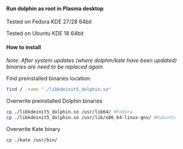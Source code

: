 #### Run dolphin as root in Plasma desktop

Tested on Fedora KDE 27/28 64bit

Tested on Ubuntu KDE 18 64bit
#### How to install
*Note: After system updates (where dolphin/kate have been updated) binaries are need to be replaced again.*

Find preinstalled binaries location:
```bash
find / -name "./libkdeinit5_dolphin.so"
```
Overwrite preinstalled Dolphin binaries
```bash
cp ./libkdeinit5_dolphin.so /usr/lib64/ #Fedora
cp ./libkdeinit5_dolphin.so /usr/lib/x86_64-linux-gnu/ #Kubuntu
```

Overwrite Kate binary
```bash
cp ./kate /usr/bin/
```
